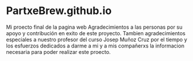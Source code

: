 # PartxeBrew.github.io
Mi proecto final de la pagina web
Agradecimientos a las personas por su apoyo y contribución en exito de este proyecto.
Tambien agradecimientos especiales a nuestro profesor del curso Josep Muñoz Cruz por el tiempo y los esfuerzos dedicados a darme a mi y a mis compañerxs la informacion necesaria para poder realizar este proecto.
